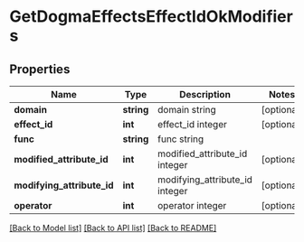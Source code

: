 # GetDogmaEffectsEffectIdOkModifiers

## Properties
Name | Type | Description | Notes
------------ | ------------- | ------------- | -------------
**domain** | **string** | domain string | [optional] 
**effect_id** | **int** | effect_id integer | [optional] 
**func** | **string** | func string | 
**modified_attribute_id** | **int** | modified_attribute_id integer | [optional] 
**modifying_attribute_id** | **int** | modifying_attribute_id integer | [optional] 
**operator** | **int** | operator integer | [optional] 

[[Back to Model list]](../README.md#documentation-for-models) [[Back to API list]](../README.md#documentation-for-api-endpoints) [[Back to README]](../README.md)


